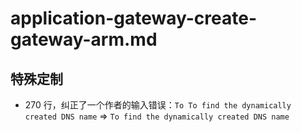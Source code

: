# application-gateway-create-gateway-arm.md

## 特殊定制

* 270 行，纠正了一个作者的输入错误：`To To find the dynamically created DNS name` => `To find the dynamically created DNS name`
